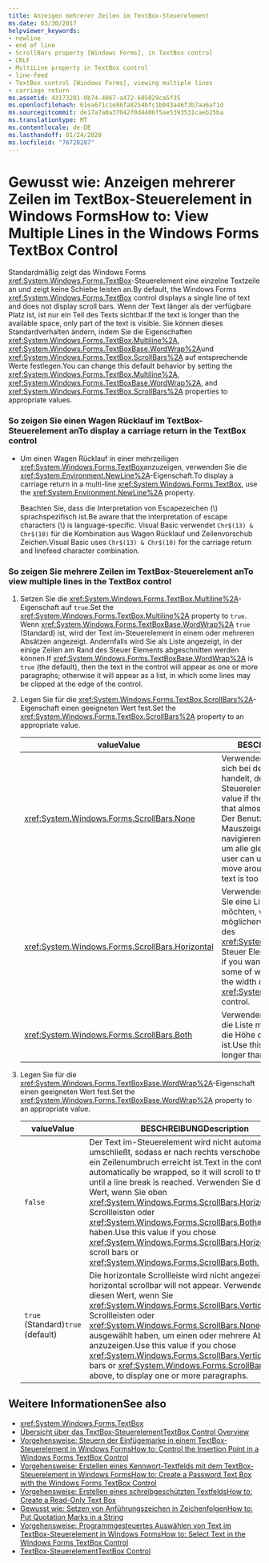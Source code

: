 ```yaml
---
title: Anzeigen mehrerer Zeilen im TextBox-Steuerelement
ms.date: 03/30/2017
helpviewer_keywords:
- newline
- end of line
- ScrollBars property [Windows Forms], in TextBox control
- CRLF
- MultiLine property in TextBox control
- line-feed
- TextBox control [Windows Forms], viewing multiple lines
- carriage return
ms.assetid: 43173201-0b74-4067-a472-605029ca5f35
ms.openlocfilehash: 61ea671c1e86fa8254bfc1b043a46f3b7aa6af1d
ms.sourcegitcommit: de17a7a0a37042f0d4406f5ae5393531caeb25ba
ms.translationtype: MT
ms.contentlocale: de-DE
ms.lasthandoff: 01/24/2020
ms.locfileid: "76728287"
---
```

# <a name="how-to-view-multiple-lines-in-the-windows-forms-textbox-control"></a><span data-ttu-id="499ca-102">Gewusst wie: Anzeigen mehrerer Zeilen im TextBox-Steuerelement in Windows Forms</span><span class="sxs-lookup"><span data-stu-id="499ca-102">How to: View Multiple Lines in the Windows Forms TextBox Control</span></span>
<span data-ttu-id="499ca-103">Standardmäßig zeigt das Windows Forms <xref:System.Windows.Forms.TextBox>-Steuerelement eine einzelne Textzeile an und zeigt keine Schiebe leisten an.</span><span class="sxs-lookup"><span data-stu-id="499ca-103">By default, the Windows Forms <xref:System.Windows.Forms.TextBox> control displays a single line of text and does not display scroll bars.</span></span> <span data-ttu-id="499ca-104">Wenn der Text länger als der verfügbare Platz ist, ist nur ein Teil des Texts sichtbar.</span><span class="sxs-lookup"><span data-stu-id="499ca-104">If the text is longer than the available space, only part of the text is visible.</span></span> <span data-ttu-id="499ca-105">Sie können dieses Standardverhalten ändern, indem Sie die Eigenschaften <xref:System.Windows.Forms.TextBox.Multiline%2A>, <xref:System.Windows.Forms.TextBoxBase.WordWrap%2A>und <xref:System.Windows.Forms.TextBox.ScrollBars%2A> auf entsprechende Werte festlegen.</span><span class="sxs-lookup"><span data-stu-id="499ca-105">You can change this default behavior by setting the <xref:System.Windows.Forms.TextBox.Multiline%2A>, <xref:System.Windows.Forms.TextBoxBase.WordWrap%2A>, and <xref:System.Windows.Forms.TextBox.ScrollBars%2A> properties to appropriate values.</span></span>  
  
### <a name="to-display-a-carriage-return-in-the-textbox-control"></a><span data-ttu-id="499ca-106">So zeigen Sie einen Wagen Rücklauf im TextBox-Steuerelement an</span><span class="sxs-lookup"><span data-stu-id="499ca-106">To display a carriage return in the TextBox control</span></span>  
  
- <span data-ttu-id="499ca-107">Um einen Wagen Rücklauf in einer mehrzeiligen <xref:System.Windows.Forms.TextBox>anzuzeigen, verwenden Sie die <xref:System.Environment.NewLine%2A>-Eigenschaft.</span><span class="sxs-lookup"><span data-stu-id="499ca-107">To display a carriage return in a multi-line <xref:System.Windows.Forms.TextBox>, use the <xref:System.Environment.NewLine%2A> property.</span></span>  
  
     <span data-ttu-id="499ca-108">Beachten Sie, dass die Interpretation von Escapezeichen (\\) sprachspezifisch ist.</span><span class="sxs-lookup"><span data-stu-id="499ca-108">Be aware that the interpretation of escape characters (\\) is language-specific.</span></span> <span data-ttu-id="499ca-109">Visual Basic verwendet `Chr$(13) & Chr$(10)` für die Kombination aus Wagen Rücklauf und Zeilenvorschub Zeichen.</span><span class="sxs-lookup"><span data-stu-id="499ca-109">Visual Basic uses `Chr$(13) & Chr$(10)` for the carriage return and linefeed character combination.</span></span>  
  
### <a name="to-view-multiple-lines-in-the-textbox-control"></a><span data-ttu-id="499ca-110">So zeigen Sie mehrere Zeilen im TextBox-Steuerelement an</span><span class="sxs-lookup"><span data-stu-id="499ca-110">To view multiple lines in the TextBox control</span></span>  
  
1. <span data-ttu-id="499ca-111">Setzen Sie die <xref:System.Windows.Forms.TextBox.Multiline%2A>-Eigenschaft auf `true`.</span><span class="sxs-lookup"><span data-stu-id="499ca-111">Set the <xref:System.Windows.Forms.TextBox.Multiline%2A> property to `true`.</span></span> <span data-ttu-id="499ca-112">Wenn <xref:System.Windows.Forms.TextBoxBase.WordWrap%2A> `true` (Standard) ist, wird der Text im-Steuerelement in einem oder mehreren Absätzen angezeigt. Andernfalls wird Sie als Liste angezeigt, in der einige Zeilen am Rand des Steuer Elements abgeschnitten werden können.</span><span class="sxs-lookup"><span data-stu-id="499ca-112">If <xref:System.Windows.Forms.TextBoxBase.WordWrap%2A> is `true` (the default), then the text in the control will appear as one or more paragraphs; otherwise it will appear as a list, in which some lines may be clipped at the edge of the control.</span></span>  
  
2. <span data-ttu-id="499ca-113">Legen Sie für die <xref:System.Windows.Forms.TextBox.ScrollBars%2A>-Eigenschaft einen geeigneten Wert fest.</span><span class="sxs-lookup"><span data-stu-id="499ca-113">Set the <xref:System.Windows.Forms.TextBox.ScrollBars%2A> property to an appropriate value.</span></span>  
  
    |<span data-ttu-id="499ca-114">value</span><span class="sxs-lookup"><span data-stu-id="499ca-114">Value</span></span>|<span data-ttu-id="499ca-115">BESCHREIBUNG</span><span class="sxs-lookup"><span data-stu-id="499ca-115">Description</span></span>|  
    |-----------|-----------------|  
    |<xref:System.Windows.Forms.ScrollBars.None>|<span data-ttu-id="499ca-116">Verwenden Sie diesen Wert, wenn es sich bei dem Text um einen Absatz handelt, der fast immer dem Steuerelement entspricht.</span><span class="sxs-lookup"><span data-stu-id="499ca-116">Use this value if the text will be a paragraph that almost always fits the control.</span></span> <span data-ttu-id="499ca-117">Der Benutzer kann mit dem Mauszeiger im Steuerelement navigieren, wenn der Text zu lang ist, um alle gleichzeitig anzuzeigen.</span><span class="sxs-lookup"><span data-stu-id="499ca-117">The user can use the mouse pointer to move around inside the control if the text is too long to display all at once.</span></span>|  
    |<xref:System.Windows.Forms.ScrollBars.Horizontal>|<span data-ttu-id="499ca-118">Verwenden Sie diesen Wert, wenn Sie eine Liste von Zeilen anzeigen möchten, von denen einige möglicherweise länger als die Breite des <xref:System.Windows.Forms.TextBox> Steuer Elements sind.</span><span class="sxs-lookup"><span data-stu-id="499ca-118">Use this value if you want to display a list of lines, some of which may be longer than the width of the <xref:System.Windows.Forms.TextBox> control.</span></span>|  
    |<xref:System.Windows.Forms.ScrollBars.Both>|<span data-ttu-id="499ca-119">Verwenden Sie diesen Wert, wenn die Liste möglicherweise länger als die Höhe des Steuer Elements ist.</span><span class="sxs-lookup"><span data-stu-id="499ca-119">Use this value if the list may be longer than the height of the control.</span></span>|  
  
3. <span data-ttu-id="499ca-120">Legen Sie für die <xref:System.Windows.Forms.TextBoxBase.WordWrap%2A>-Eigenschaft einen geeigneten Wert fest.</span><span class="sxs-lookup"><span data-stu-id="499ca-120">Set the <xref:System.Windows.Forms.TextBoxBase.WordWrap%2A> property to an appropriate value.</span></span>  
  
    |<span data-ttu-id="499ca-121">value</span><span class="sxs-lookup"><span data-stu-id="499ca-121">Value</span></span>|<span data-ttu-id="499ca-122">BESCHREIBUNG</span><span class="sxs-lookup"><span data-stu-id="499ca-122">Description</span></span>|  
    |-----------|-----------------|  
    |`false`|<span data-ttu-id="499ca-123">Der Text im-Steuerelement wird nicht automatisch umschließt, sodass er nach rechts verschoben wird, bis ein Zeilenumbruch erreicht ist.</span><span class="sxs-lookup"><span data-stu-id="499ca-123">Text in the control will not automatically be wrapped, so it will scroll to the right until a line break is reached.</span></span> <span data-ttu-id="499ca-124">Verwenden Sie diesen Wert, wenn Sie oben <xref:System.Windows.Forms.ScrollBars.Horizontal> Scrollleisten oder <xref:System.Windows.Forms.ScrollBars.Both>ausgewählt haben.</span><span class="sxs-lookup"><span data-stu-id="499ca-124">Use this value if you chose <xref:System.Windows.Forms.ScrollBars.Horizontal> scroll bars or <xref:System.Windows.Forms.ScrollBars.Both>, above.</span></span>|  
    |<span data-ttu-id="499ca-125">`true` (Standard)</span><span class="sxs-lookup"><span data-stu-id="499ca-125">`true` (default)</span></span>|<span data-ttu-id="499ca-126">Die horizontale Scrollleiste wird nicht angezeigt.</span><span class="sxs-lookup"><span data-stu-id="499ca-126">The horizontal scrollbar will not appear.</span></span> <span data-ttu-id="499ca-127">Verwenden Sie diesen Wert, wenn Sie <xref:System.Windows.Forms.ScrollBars.Vertical> Scrollleisten oder <xref:System.Windows.Forms.ScrollBars.None>oben ausgewählt haben, um einen oder mehrere Absätze anzuzeigen.</span><span class="sxs-lookup"><span data-stu-id="499ca-127">Use this value if you chose <xref:System.Windows.Forms.ScrollBars.Vertical> scroll bars or <xref:System.Windows.Forms.ScrollBars.None>, above, to display one or more paragraphs.</span></span>|  
  
## <a name="see-also"></a><span data-ttu-id="499ca-128">Weitere Informationen</span><span class="sxs-lookup"><span data-stu-id="499ca-128">See also</span></span>

- <xref:System.Windows.Forms.TextBox>
- [<span data-ttu-id="499ca-129">Übersicht über das TextBox-Steuerelement</span><span class="sxs-lookup"><span data-stu-id="499ca-129">TextBox Control Overview</span></span>](textbox-control-overview-windows-forms.md)
- [<span data-ttu-id="499ca-130">Vorgehensweise: Steuern der Einfügemarke in einem TextBox-Steuerelement in Windows Forms</span><span class="sxs-lookup"><span data-stu-id="499ca-130">How to: Control the Insertion Point in a Windows Forms TextBox Control</span></span>](how-to-control-the-insertion-point-in-a-windows-forms-textbox-control.md)
- [<span data-ttu-id="499ca-131">Vorgehensweise: Erstellen eines Kennwort-Textfelds mit dem TextBox-Steuerelement in Windows Forms</span><span class="sxs-lookup"><span data-stu-id="499ca-131">How to: Create a Password Text Box with the Windows Forms TextBox Control</span></span>](how-to-create-a-password-text-box-with-the-windows-forms-textbox-control.md)
- [<span data-ttu-id="499ca-132">Vorgehensweise: Erstellen eines schreibgeschützten Textfelds</span><span class="sxs-lookup"><span data-stu-id="499ca-132">How to: Create a Read-Only Text Box</span></span>](how-to-create-a-read-only-text-box-windows-forms.md)
- [<span data-ttu-id="499ca-133">Gewusst wie: Setzen von Anführungszeichen in Zeichenfolgen</span><span class="sxs-lookup"><span data-stu-id="499ca-133">How to: Put Quotation Marks in a String</span></span>](how-to-put-quotation-marks-in-a-string-windows-forms.md)
- [<span data-ttu-id="499ca-134">Vorgehensweise: Programmgesteuertes Auswählen von Text im TextBox-Steuerelement in Windows Forms</span><span class="sxs-lookup"><span data-stu-id="499ca-134">How to: Select Text in the Windows Forms TextBox Control</span></span>](how-to-select-text-in-the-windows-forms-textbox-control.md)
- [<span data-ttu-id="499ca-135">TextBox-Steuerelement</span><span class="sxs-lookup"><span data-stu-id="499ca-135">TextBox Control</span></span>](textbox-control-windows-forms.md)
